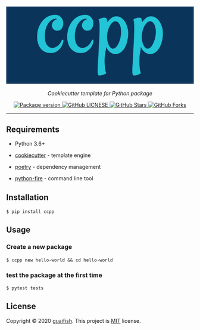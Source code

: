 <p align="center">
  <a href="https://github.com/guaifish/ccpp"><img src="./img/ccpp-logo.png" alt="ccpp"></a>
</p>
<p align="center">
    <em>Cookiecutter template for Python package</em>
</p>
<p align="center">
<a href="https://pypi.org/project/ccpp" target="_blank">
    <img src="https://badge.fury.io/py/ccpp.svg" alt="Package version">
</a>
<a href="https://github.com/guaifish/ccpp/blob/master/LICENSE" target="_blank">
    <img src="https://img.shields.io/github/license/guaifish/ccpp" alt="GitHub LICNESE">
</a>
<a href="https://github.com/guaifish/ccpp/stargazers" target="_blank">
    <img src="https://img.shields.io/github/stars/guaifish/ccpp?logo=github" alt="GitHub Stars">
</a>
<a href="https://github.com/guaifish/ccpp/network/members" target="_blank">
    <img src="https://img.shields.io/github/forks/guaifish/ccpp?logo=github" alt="GitHub Forks">
</a>
</p>

---

## Requirements

* Python 3.6+

* [cookiecutter](https://github.com/cookiecutter/cookiecutter) - template engine
* [poetry](https://github.com/python-poetry/poetry) - dependency management
* [python-fire](https://github.com/google/python-fire) - command line tool

## Installation

```console
$ pip install ccpp
```

## Usage

### Create a new package

```console
$ ccpp new hello-world && cd hello-world
```

### test the package at the first time

```console
$ pytest tests
```

## License

Copyright © 2020 [guaifish](https://github.com/guaifish).
This project is [MIT](https://github.com/guaifish/ccpp/blob/master/LICENSE) license.